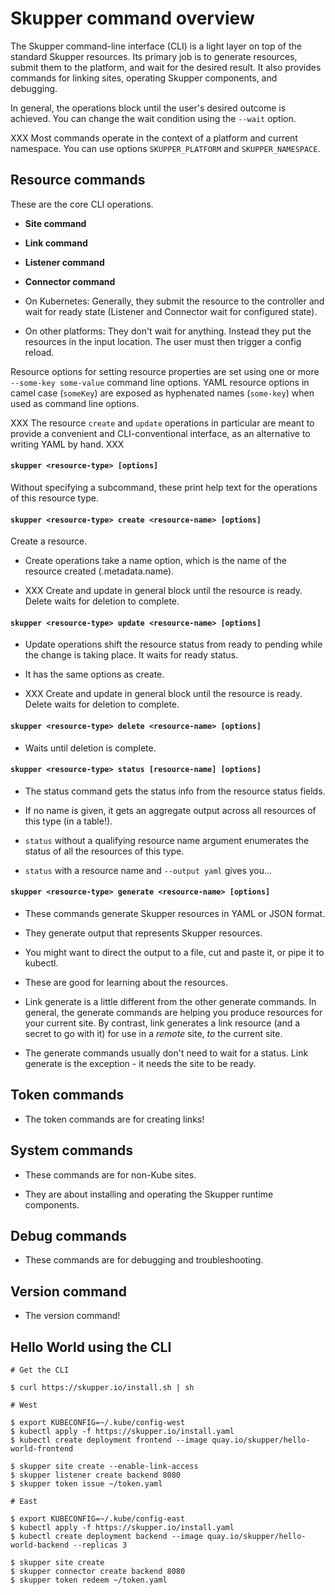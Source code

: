 # Skupper command overview

The Skupper command-line interface (CLI) is a light layer on top of
the standard Skupper resources.  Its primary job is to generate
resources, submit them to the platform, and wait for the desired
result.  It also provides commands for linking sites, operating
Skupper components, and debugging.

In general, the operations block until the user's desired outcome is
achieved.  You can change the wait condition using the `--wait`
option.

XXX Most commands operate in the context of a platform and current
namespace.  You can use options `SKUPPER_PLATFORM` and
`SKUPPER_NAMESPACE`.

## Resource commands

These are the core CLI operations.

- **Site command**
- **Link command**
- **Listener command**
- **Connector command**

- On Kubernetes: Generally, they submit the resource to the controller
  and wait for ready state (Listener and Connector wait for configured
  state).

- On other platforms: They don't wait for anything.  Instead they put
  the resources in the input location.  The user must then trigger a
  config reload.

Resource options for setting resource properties are set using one or
more `--some-key some-value` command line options.  YAML resource
options in camel case (`someKey`) are exposed as hyphenated names
(`some-key`) when used as command line options.

XXX The resource `create` and `update` operations in particular are meant
to provide a convenient and CLI-conventional interface, as an
alternative to writing YAML by hand. XXX

#### `skupper <resource-type> [options]`

Without specifying a subcommand, these print help text for the
operations of this resource type.

#### `skupper <resource-type> create <resource-name> [options]`

Create a resource.

- Create operations take a name option, which is the name of the
  resource created (.metadata.name).

- XXX Create and update in general block until the resource is ready.
  Delete waits for deletion to complete.

#### `skupper <resource-type> update <resource-name> [options]`

- Update operations shift the resource status from ready to pending
  while the change is taking place.  It waits for ready status.

- It has the same options as create.

- XXX Create and update in general block until the resource is ready.
  Delete waits for deletion to complete.

#### `skupper <resource-type> delete <resource-name> [options]`

- Waits until deletion is complete.

#### `skupper <resource-type> status [resource-name] [options]`

- The status command gets the status info from the resource status
  fields.

- If no name is given, it gets an aggregate output across all
  resources of this type (in a table!).

- `status` without a qualifying resource name argument enumerates the
  status of all the resources of this type.

- `status` with a resource name and `--output yaml` gives you...

#### `skupper <resource-type> generate <resource-name> [options]`

- These commands generate Skupper resources in YAML or JSON format.

- They generate output that represents Skupper resources.

- You might want to direct the output to a file, cut and paste it, or
  pipe it to kubectl.

- These are good for learning about the resources.

- Link generate is a little different from the other generate
  commands.  In general, the generate commands are helping you produce
  resources for your current site.  By contrast, link generates a link
  resource (and a secret to go with it) for use in a *remote* site,
  *to* the current site.

- The generate commands usually don't need to wait for a status.  Link
  generate is the exception - it needs the site to be ready.

## Token commands

- The token commands are for creating links!

## System commands

- These commands are for non-Kube sites.

- They are about installing and operating the Skupper runtime
  components.

## Debug commands

- These commands are for debugging and troubleshooting.

## Version command

- The version command!

## Hello World using the CLI

~~~ console
# Get the CLI

$ curl https://skupper.io/install.sh | sh

# West

$ export KUBECONFIG=~/.kube/config-west
$ kubectl apply -f https://skupper.io/install.yaml
$ kubectl create deployment frontend --image quay.io/skupper/hello-world-frontend

$ skupper site create --enable-link-access
$ skupper listener create backend 8080
$ skupper token issue ~/token.yaml

# East

$ export KUBECONFIG=~/.kube/config-east
$ kubectl apply -f https://skupper.io/install.yaml
$ kubectl create deployment backend --image quay.io/skupper/hello-world-backend --replicas 3

$ skupper site create
$ skupper connector create backend 8080
$ skupper token redeem ~/token.yaml
~~~
